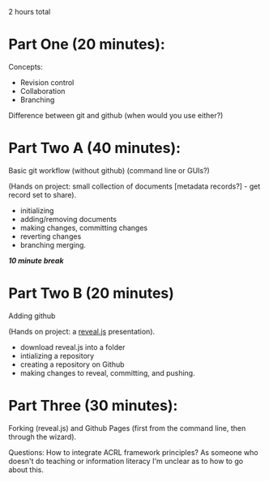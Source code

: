 2 hours total

Part One (20 minutes):
======================

Concepts:
- Revision control
- Collaboration
- Branching

Difference between git and github (when would you use either?)

Part Two A (40 minutes):
======================

Basic git workflow (without github) (command line or GUIs?)

(Hands on project: small collection of documents \[metadata records?] - get record set to share). 
- initializing
- adding/removing documents
- making changes, committing changes
- reverting changes
- branching merging.

***10 minute break***

Part Two B (20 minutes)
=======================

Adding github

(Hands on project: a [reveal.js](https://revealjs.com/#/) presentation).
- download reveal.js into a folder
- intializing a repository
- creating a repository on Github
- making changes to reveal, committing, and pushing.

Part Three (30 minutes):
========================

Forking (reveal.js) and Github Pages (first from the command line, then through the wizard).

Questions:
How to integrate ACRL framework principles? As someone who doesn't do teaching or information literacy I'm unclear as to how to go about this.
